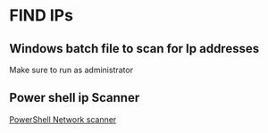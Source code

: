 # FIND IPs

## Windows batch file to scan for Ip addresses 

Make sure to run as administrator 

## Power shell ip Scanner

[PowerShell Network scanner](https://github.com/BornToBeRoot/PowerShell_IPv4NetworkScanner)